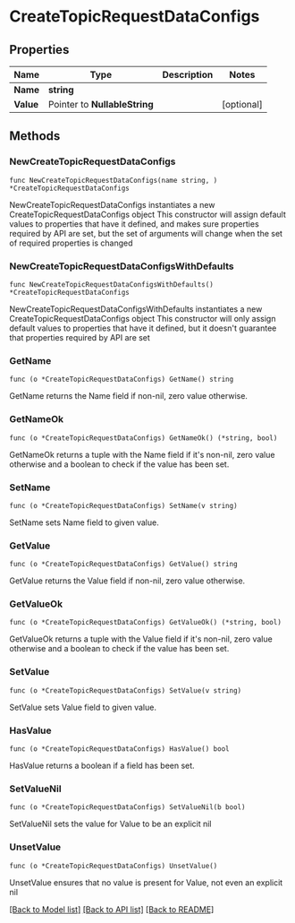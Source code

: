 # CreateTopicRequestDataConfigs

## Properties

Name | Type | Description | Notes
------------ | ------------- | ------------- | -------------
**Name** | **string** |  | 
**Value** | Pointer to **NullableString** |  | [optional] 

## Methods

### NewCreateTopicRequestDataConfigs

`func NewCreateTopicRequestDataConfigs(name string, ) *CreateTopicRequestDataConfigs`

NewCreateTopicRequestDataConfigs instantiates a new CreateTopicRequestDataConfigs object
This constructor will assign default values to properties that have it defined,
and makes sure properties required by API are set, but the set of arguments
will change when the set of required properties is changed

### NewCreateTopicRequestDataConfigsWithDefaults

`func NewCreateTopicRequestDataConfigsWithDefaults() *CreateTopicRequestDataConfigs`

NewCreateTopicRequestDataConfigsWithDefaults instantiates a new CreateTopicRequestDataConfigs object
This constructor will only assign default values to properties that have it defined,
but it doesn't guarantee that properties required by API are set

### GetName

`func (o *CreateTopicRequestDataConfigs) GetName() string`

GetName returns the Name field if non-nil, zero value otherwise.

### GetNameOk

`func (o *CreateTopicRequestDataConfigs) GetNameOk() (*string, bool)`

GetNameOk returns a tuple with the Name field if it's non-nil, zero value otherwise
and a boolean to check if the value has been set.

### SetName

`func (o *CreateTopicRequestDataConfigs) SetName(v string)`

SetName sets Name field to given value.


### GetValue

`func (o *CreateTopicRequestDataConfigs) GetValue() string`

GetValue returns the Value field if non-nil, zero value otherwise.

### GetValueOk

`func (o *CreateTopicRequestDataConfigs) GetValueOk() (*string, bool)`

GetValueOk returns a tuple with the Value field if it's non-nil, zero value otherwise
and a boolean to check if the value has been set.

### SetValue

`func (o *CreateTopicRequestDataConfigs) SetValue(v string)`

SetValue sets Value field to given value.

### HasValue

`func (o *CreateTopicRequestDataConfigs) HasValue() bool`

HasValue returns a boolean if a field has been set.

### SetValueNil

`func (o *CreateTopicRequestDataConfigs) SetValueNil(b bool)`

 SetValueNil sets the value for Value to be an explicit nil

### UnsetValue
`func (o *CreateTopicRequestDataConfigs) UnsetValue()`

UnsetValue ensures that no value is present for Value, not even an explicit nil

[[Back to Model list]](../README.md#documentation-for-models) [[Back to API list]](../README.md#documentation-for-api-endpoints) [[Back to README]](../README.md)


